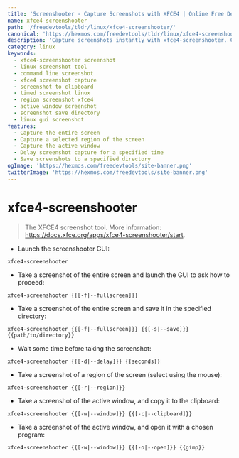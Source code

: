 ```yaml
---
title: 'Screenshooter - Capture Screenshots with XFCE4 | Online Free DevTools by Hexmos'
name: xfce4-screenshooter
path: '/freedevtools/tldr/linux/xfce4-screenshooter/'
canonical: 'https://hexmos.com/freedevtools/tldr/linux/xfce4-screenshooter/'
description: 'Capture screenshots instantly with xfce4-screenshooter. Control the capture area and delay, save to file, copy to clipboard and integrate with image editors. Free online tool, no registration required.'
category: linux
keywords:
  - xfce4-screenshooter screenshot
  - linux screenshot tool
  - command line screenshot
  - xfce4 screenshot capture
  - screenshot to clipboard
  - timed screenshot linux
  - region screenshot xfce4
  - active window screenshot
  - screenshot save directory
  - linux gui screenshot
features:
  - Capture the entire screen
  - Capture a selected region of the screen
  - Capture the active window
  - Delay screenshot capture for a specified time
  - Save screenshots to a specified directory
ogImage: 'https://hexmos.com/freedevtools/site-banner.png'
twitterImage: 'https://hexmos.com/freedevtools/site-banner.png'
---
```


# xfce4-screenshooter

> The XFCE4 screenshot tool.
> More information: <https://docs.xfce.org/apps/xfce4-screenshooter/start>.

- Launch the screenshooter GUI:

`xfce4-screenshooter`

- Take a screenshot of the entire screen and launch the GUI to ask how to proceed:

`xfce4-screenshooter {{[-f|--fullscreen]}}`

- Take a screenshot of the entire screen and save it in the specified directory:

`xfce4-screenshooter {{[-f|--fullscreen]}} {{[-s|--save]}} {{path/to/directory}}`

- Wait some time before taking the screenshot:

`xfce4-screenshooter {{[-d|--delay]}} {{seconds}}`

- Take a screenshot of a region of the screen (select using the mouse):

`xfce4-screenshooter {{[-r|--region]}}`

- Take a screenshot of the active window, and copy it to the clipboard:

`xfce4-screenshooter {{[-w|--window]}} {{[-c|--clipboard]}}`

- Take a screenshot of the active window, and open it with a chosen program:

`xfce4-screenshooter {{[-w|--window]}} {{[-o|--open]}} {{gimp}}`
